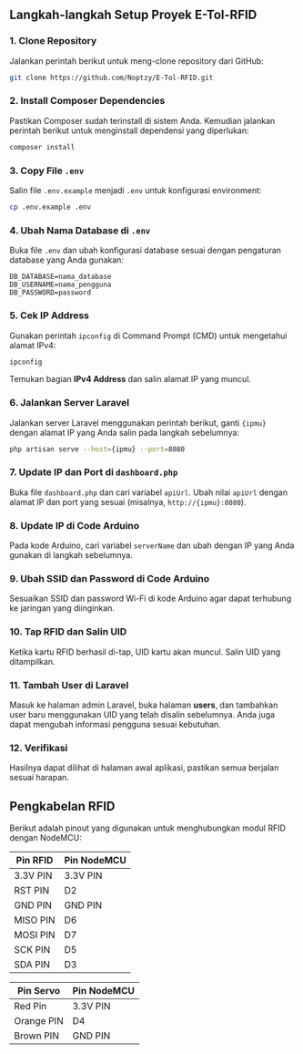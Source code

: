 ## Langkah-langkah Setup Proyek E-Tol-RFID

### 1. **Clone Repository**
   Jalankan perintah berikut untuk meng-clone repository dari GitHub:
   ```bash
   git clone https://github.com/Noptzy/E-Tol-RFID.git
   ```

### 2. **Install Composer Dependencies**
   Pastikan Composer sudah terinstall di sistem Anda. Kemudian jalankan perintah berikut untuk menginstall dependensi yang diperlukan:
   ```bash
   composer install
   ```

### 3. **Copy File `.env`**
   Salin file `.env.example` menjadi `.env` untuk konfigurasi environment:
   ```bash
   cp .env.example .env
   ```

### 4. **Ubah Nama Database di `.env`**
   Buka file `.env` dan ubah konfigurasi database sesuai dengan pengaturan database yang Anda gunakan:
   ```env
   DB_DATABASE=nama_database
   DB_USERNAME=nama_pengguna
   DB_PASSWORD=password
   ```

### 5. **Cek IP Address**
   Gunakan perintah `ipconfig` di Command Prompt (CMD) untuk mengetahui alamat IPv4:
   ```bash
   ipconfig
   ```
   Temukan bagian **IPv4 Address** dan salin alamat IP yang muncul.

### 6. **Jalankan Server Laravel**
   Jalankan server Laravel menggunakan perintah berikut, ganti `{ipmu}` dengan alamat IP yang Anda salin pada langkah sebelumnya:
   ```bash
   php artisan serve --host={ipmu} --port=8080
   ```

### 7. **Update IP dan Port di `dashboard.php`**
   Buka file `dashboard.php` dan cari variabel `apiUrl`. Ubah nilai `apiUrl` dengan alamat IP dan port yang sesuai (misalnya, `http://{ipmu}:8080`).

### 8. **Update IP di Code Arduino**
   Pada kode Arduino, cari variabel `serverName` dan ubah dengan IP yang Anda gunakan di langkah sebelumnya.

### 9. **Ubah SSID dan Password di Code Arduino**
   Sesuaikan SSID dan password Wi-Fi di kode Arduino agar dapat terhubung ke jaringan yang diinginkan.

### 10. **Tap RFID dan Salin UID**
   Ketika kartu RFID berhasil di-tap, UID kartu akan muncul. Salin UID yang ditampilkan.

### 11. **Tambah User di Laravel**
   Masuk ke halaman admin Laravel, buka halaman **users**, dan tambahkan user baru menggunakan UID yang telah disalin sebelumnya. Anda juga dapat mengubah informasi pengguna sesuai kebutuhan.

### 12. **Verifikasi**
   Hasilnya dapat dilihat di halaman awal aplikasi, pastikan semua berjalan sesuai harapan.

## Pengkabelan RFID

Berikut adalah pinout yang digunakan untuk menghubungkan modul RFID dengan NodeMCU:

| **Pin RFID** | **Pin NodeMCU** |
|--------------|-----------------|
| 3.3V PIN     | 3.3V PIN        |
| RST PIN      | D2              |
| GND PIN      | GND PIN         |
| MISO PIN     | D6              |
| MOSI PIN     | D7              |
| SCK PIN      | D5              |
| SDA PIN      | D3              |

| **Pin Servo**| **Pin NodeMCU** |
|--------------|-----------------|
| Red Pin      | 3.3V PIN        |
| Orange PIN   | D4              |
| Brown PIN    | GND PIN         |
